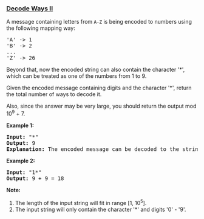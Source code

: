 ### [Decode Ways II](https://leetcode.com/problems/decode-ways-ii)

<p>
A message containing letters from <code>A-Z</code> is being encoded to numbers using the following mapping way:
</p>

<pre>
'A' -> 1
'B' -> 2
...
'Z' -> 26
</pre>

<p>
Beyond that, now the encoded string can also contain the character '*', which can be treated as one of the numbers from 1 to 9.
</p>


<p>
Given the encoded message containing digits and the character '*', return the total number of ways to decode it.
</p>

<p>
Also, since the answer may be very large, you should return the output mod 10<sup>9</sup> + 7.
</p>

<p><b>Example 1:</b><br />
<pre>
<b>Input:</b> "*"
<b>Output:</b> 9
<b>Explanation:</b> The encoded message can be decoded to the string: "A", "B", "C", "D", "E", "F", "G", "H", "I".
</pre>
</p>

<p><b>Example 2:</b><br />
<pre>
<b>Input:</b> "1*"
<b>Output:</b> 9 + 9 = 18
</pre>
</p>

<p><b>Note:</b><br>
<ol>
<li>The length of the input string will fit in range [1, 10<sup>5</sup>].</li>
<li>The input string will only contain the character '*' and digits '0' - '9'.</li>
</ol>
</p>